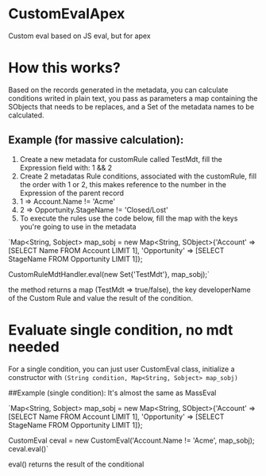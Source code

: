 # CustomEvalApex
Custom eval based on JS eval, but for apex

# How this works?

Based on the records generated in the metadata, you can calculate conditions writed in plain text, you pass as parameters a map containing the SObjects that needs to be replaces, and a Set of the metadata names to be calculated.

## Example (for massive calculation):

1. Create a new metadata for customRule called TestMdt, fill the Expression field with: 1 && 2
2. Create 2 metadatas Rule conditions, associated with the customRule, fill the order with 1 or 2, this makes reference to the number in the Expression of the parent record
  3. 1 => Account.Name != 'Acme'
  4. 2 => Opportunity.StageName != 'Closed/Lost'
5. To execute the rules use the code below, fill the map with the keys you're going to use in the metadata

`Map<String, Sobject> map_sobj = new Map<String, SObject>{'Account' => [SELECT Name FROM Account LIMIT 1],
    'Opportunity' => [SELECT StageName FROM Opportunity LIMIT 1]};

CustomRuleMdtHandler.eval(new Set<String>{'TestMdt'}, map_sobj);`

the method returns a map (TestMdt => true/false), the key developerName of the Custom Rule and value the result of the condition.

# Evaluate single condition, no mdt needed

For a single condition, you can just user CustomEval class, initialize a constructor with `(String condition, Map<String, Sobject> map_sobj)`

##Example (single condition):
It's almost the same as MassEval

`Map<String, Sobject> map_sobj = new Map<String, SObject>{'Account' => [SELECT Name FROM Account LIMIT 1],
    'Opportunity' => [SELECT StageName FROM Opportunity LIMIT 1]};
 
 CustomEval ceval = new CustomEval('Account.Name != 'Acme', map_sobj);
 ceval.eval()`
 
 eval() returns the result of the conditional
 
 
